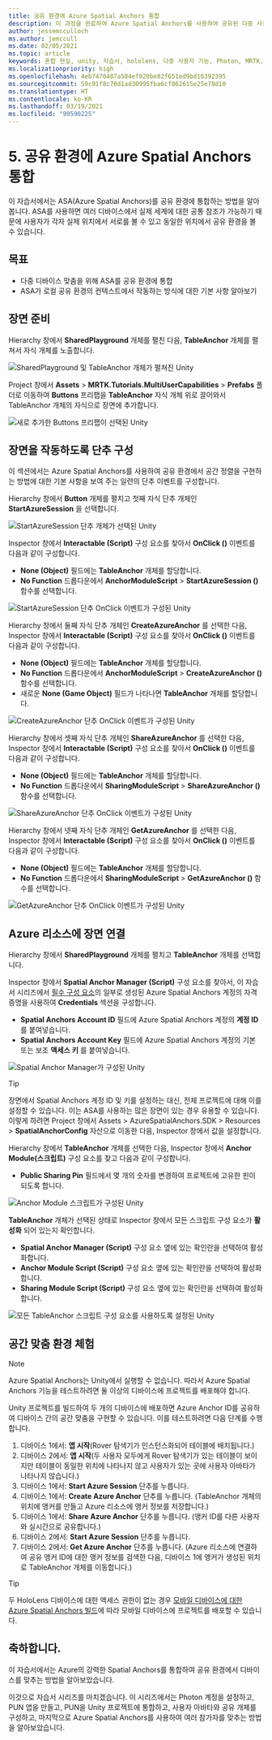 ```yaml
---
title: 공유 환경에 Azure Spatial Anchors 통합
description: 이 과정을 완료하여 Azure Spatial Anchors를 사용하여 공유된 다중 사용자 HoloLens 2 애플리케이션에서 개체를 고정하는 방법을 알아봅니다.
author: jessemcculloch
ms.author: jemccull
ms.date: 02/05/2021
ms.topic: article
keywords: 혼합 현실, unity, 자습서, hololens, 다중 사용자 기능, Photon, MRTK, mixed reality toolkit, UWP, Azure spatial anchors
ms.localizationpriority: high
ms.openlocfilehash: 4eb7470487a584ef820be82f651ed9bd16392395
ms.sourcegitcommit: 59c91f8c70d1ad30995fba6cf862615e25e78d10
ms.translationtype: HT
ms.contentlocale: ko-KR
ms.lasthandoff: 03/19/2021
ms.locfileid: "99590225"
---
```

# <a name="5-integrating-azure-spatial-anchors-into-a-shared-experience"></a>5. 공유 환경에 Azure Spatial Anchors 통합

이 자습서에서는 ASA(Azure Spatial Anchors)를 공유 환경에 통합하는 방법을 알아봅니다. ASA를 사용하면 여러 디바이스에서 실제 세계에 대한 공통 참조가 가능하기 때문에 사용자가 각자 실제 위치에서 서로를 볼 수 있고 동일한 위치에서 공유 환경을 볼 수 있습니다.

## <a name="objectives"></a>목표

* 다중 디바이스 맞춤을 위해 ASA를 공유 환경에 통합
* ASA가 로컬 공유 환경의 컨텍스트에서 작동하는 방식에 대한 기본 사항 알아보기

## <a name="preparing-the-scene"></a>장면 준비

Hierarchy 창에서 **SharedPlayground** 개체를 펼친 다음, **TableAnchor** 개체를 펼쳐서 자식 개체를 노출합니다.

![SharedPlayground 및 TableAnchor 개체가 펼쳐진 Unity](images/mr-learning-sharing/sharing-05-section1-step1-1.png)

Project 창에서 **Assets** > **MRTK.Tutorials.MultiUserCapabilities** > **Prefabs** 폴더로 이동하여 **Buttons** 프리팹을 **TableAnchor** 자식 개체 위로 끌어와서 TableAnchor 개체의 자식으로 장면에 추가합니다.

![새로 추가한 Buttons 프리팹이 선택된 Unity](images/mr-learning-sharing/sharing-05-section1-step1-2.png)

## <a name="configuring-the-buttons-to-operate-the-scene"></a>장면을 작동하도록 단추 구성

이 섹션에서는 Azure Spatial Anchors를 사용하여 공유 환경에서 공간 정렬을 구현하는 방법에 대한 기본 사항을 보여 주는 일련의 단추 이벤트를 구성합니다.

Hierarchy 창에서 **Button** 개체를 펼치고 첫째 자식 단추 개체인 **StartAzureSession** 을 선택합니다.

![StartAzureSession 단추 개체가 선택된 Unity](images/mr-learning-sharing/sharing-05-section2-step1-1.png)

Inspector 창에서 **Interactable (Script)** 구성 요소를 찾아서 **OnClick ()** 이벤트를 다음과 같이 구성합니다.

* **None (Object)** 필드에는 **TableAnchor** 개체를 할당합니다.
* **No Function** 드롭다운에서 **AnchorModuleScript** > **StartAzureSession ()** 함수를 선택합니다.

![StartAzureSession 단추 OnClick 이벤트가 구성된 Unity](images/mr-learning-sharing/sharing-05-section2-step1-2.png)

Hierarchy 창에서 둘째 자식 단추 개체인 **CreateAzureAnchor** 를 선택한 다음, Inspector 창에서 **Interactable (Script)** 구성 요소를 찾아서 **OnClick ()** 이벤트를 다음과 같이 구성합니다.

* **None (Object)** 필드에는 **TableAnchor** 개체를 할당합니다.
* **No Function** 드롭다운에서 **AnchorModuleScript** > **CreateAzureAnchor ()** 함수를 선택합니다.
* 새로운 **None (Game Object)** 필드가 나타나면 **TableAnchor** 개체를 할당합니다.

![CreateAzureAnchor 단추 OnClick 이벤트가 구성된 Unity](images/mr-learning-sharing/sharing-05-section2-step1-3.png)

Hierarchy 창에서 셋째 자식 단추 개체인 **ShareAzureAnchor** 를 선택한 다음, Inspector 창에서 **Interactable (Script)** 구성 요소를 찾아서 **OnClick ()** 이벤트를 다음과 같이 구성합니다.

* **None (Object)** 필드에는 **TableAnchor** 개체를 할당합니다.
* **No Function** 드롭다운에서 **SharingModuleScript** > **ShareAzureAnchor ()** 함수를 선택합니다.

![ShareAzureAnchor 단추 OnClick 이벤트가 구성된 Unity](images/mr-learning-sharing/sharing-05-section2-step1-4.png)

Hierarchy 창에서 넷째 자식 단추 개체인 **GetAzureAnchor** 를 선택한 다음, Inspector 창에서 **Interactable (Script)** 구성 요소를 찾아서 **OnClick ()** 이벤트를 다음과 같이 구성합니다.

* **None (Object)** 필드에는 **TableAnchor** 개체를 할당합니다.
* **No Function** 드롭다운에서 **SharingModuleScript** > **GetAzureAnchor ()** 함수를 선택합니다.

![GetAzureAnchor 단추 OnClick 이벤트가 구성된 Unity](images/mr-learning-sharing/sharing-05-section2-step1-5.png)

## <a name="connecting-the-scene-to-the-azure-resource"></a>Azure 리소스에 장면 연결

Hierarchy 창에서 **SharedPlayground** 개체를 펼치고 **TableAnchor** 개체를 선택합니다.

Inspector 창에서 **Spatial Anchor Manager (Script)** 구성 요소를 찾아서, 이 자습서 시리즈에서 [필수 구성 요소](mr-learning-sharing-01.md#prerequisites)의 일부로 생성된 Azure Spatial Anchors 계정의 자격 증명을 사용하여 **Credentials** 섹션을 구성합니다.

* **Spatial Anchors Account ID** 필드에 Azure Spatial Anchors 계정의 **계정 ID** 를 붙여넣습니다.
* **Spatial Anchors Account Key** 필드에 Azure Spatial Anchors 계정의 기본 또는 보조 **액세스 키** 를 붙여넣습니다.

![Spatial Anchor Manager가 구성된 Unity](images/mr-learning-sharing/sharing-05-section3-step1-1.png)

> [!TIP]
> 장면에서 Spatial Anchors 계정 ID 및 키를 설정하는 대신, 전체 프로젝트에 대해 이를 설정할 수 있습니다. 이는 ASA를 사용하는 많은 장면이 있는 경우 유용할 수 있습니다. 이렇게 하려면 Project 창에서 Assets > AzureSpatialAnchors.SDK > Resources > **SpatialAnchorConfig** 자산으로 이동한 다음, Inspector 창에서 값을 설정합니다.

Hierarchy 창에서 **TableAnchor** 개체를 선택한 다음, Inspector 창에서 **Anchor Module(스크립트)** 구성 요소를 찾고 다음과 같이 구성합니다.

* **Public Sharing Pin** 필드에서 몇 개의 숫자를 변경하여 프로젝트에 고유한 핀이 되도록 합니다.

![Anchor Module 스크립트가 구성된 Unity](images/mr-learning-sharing/sharing-05-section3-step1-2.png)

**TableAnchor** 개체가 선택된 상태로 Inspector 창에서 모든 스크립트 구성 요소가 **활성화** 되어 있는지 확인합니다.

* **Spatial Anchor Manager (Script)** 구성 요소 옆에 있는 확인란을 선택하여 활성화합니다.
* **Anchor Module Script (Script)** 구성 요소 옆에 있는 확인란을 선택하여 활성화합니다.
* **Sharing Module Script (Script)** 구성 요소 옆에 있는 확인란을 선택하여 활성화합니다.

![모든 TableAnchor 스크립트 구성 요소를 사용하도록 설정된 Unity](images/mr-learning-sharing/sharing-05-section3-step1-3.png)

## <a name="trying-the-experience-with-spatial-alignment"></a>공간 맞춤 환경 체험

> [!NOTE]
> Azure Spatial Anchors는 Unity에서 실행할 수 없습니다. 따라서 Azure Spatial Anchors 기능을 테스트하려면 둘 이상의 디바이스에 프로젝트를 배포해야 합니다.

Unity 프로젝트를 빌드하여 두 개의 디바이스에 배포하면 Azure Anchor ID를 공유하여 디바이스 간의 공간 맞춤을 구현할 수 있습니다. 이를 테스트하려면 다음 단계를 수행합니다.

1. 디바이스 1에서: **앱 시작**(Rover 탐색기가 인스턴스화되어 테이블에 배치됩니다.)
2. 디바이스 2에서: **앱 시작**(두 사용자 모두에게 Rover 탐색기가 있는 테이블이 보이지만 테이블이 동일한 위치에 나타나지 않고 사용자가 있는 곳에 사용자 아바타가 나타나지 않습니다.)
3. 디바이스 1에서: **Start Azure Session** 단추를 누릅니다.
4. 디바이스 1에서: **Create Azure Anchor** 단추를 누릅니다. (TableAnchor 개체의 위치에 앵커를 만들고 Azure 리소스에 앵커 정보를 저장합니다.)
5. 디바이스 1에서: **Share Azure Anchor** 단추를 누릅니다. (앵커 ID를 다른 사용자와 실시간으로 공유합니다.)
6. 디바이스 2에서: **Start Azure Session** 단추를 누릅니다.
7. 디바이스 2에서: **Get Azure Anchor** 단추를 누릅니다. (Azure 리소스에 연결하여 공유 앵커 ID에 대한 앵커 정보를 검색한 다음, 디바이스 1에 앵커가 생성된 위치로 TableAnchor 개체를 이동합니다.)

> [!TIP]
> 두 HoloLens 디바이스에 대한 액세스 권한이 없는 경우 [모바일 디바이스에 대한 Azure Spatial Anchors 빌드](mr-learning-asa-05.md)에 따라 모바일 디바이스에 프로젝트를 배포할 수 있습니다.

## <a name="congratulations"></a>축하합니다.

이 자습서에서는 Azure의 강력한 Spatial Anchors를 통합하여 공유 환경에서 디바이스를 맞추는 방법을 알아보았습니다.

이것으로 자습서 시리즈를 마치겠습니다. 이 시리즈에서는 Photon 계정을 설정하고, PUN 앱을 만들고, PUN을 Unity 프로젝트에 통합하고, 사용자 아바타와 공유 개체를 구성하고, 마지막으로 Azure Spatial Anchors를 사용하여 여러 참가자를 맞추는 방법을 알아보았습니다.
